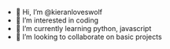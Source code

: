 - 👋 Hi, I’m @kieranloveswolf
- 👀 I’m interested in coding
- 🌱 I’m currently learning python, javascript
- 💞️ I’m looking to collaborate on basic projects


<!---
kieranloveswolf/kieranloveswolf is a ✨ special ✨ repository because its `README.md` (this file) appears on your GitHub profile.
You can click the Preview link to take a look at your changes.
--->
